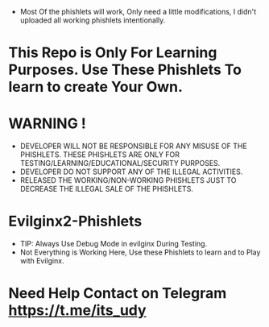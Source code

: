 - Most Of the phishlets will work, Only need a little modifications, I didn't uploaded all working phishlets intentionally.

# This Repo is Only For Learning Purposes. Use These Phishlets To learn to create Your Own.
# WARNING !
- DEVELOPER WILL NOT BE RESPONSIBLE FOR ANY MISUSE OF THE PHISHLETS. THESE PHISHLETS ARE ONLY FOR TESTING/LEARNING/EDUCATIONAL/SECURITY PURPOSES.
- DEVELOPER DO NOT SUPPORT ANY OF THE ILLEGAL ACTIVITIES.
- RELEASED THE WORKING/NON-WORKING PHISHLETS JUST TO DECREASE THE ILLEGAL SALE OF THE PHISHLETS.

# Evilginx2-Phishlets
- TIP: Always Use Debug Mode in evilginx During Testing. 
- Not Everything is Working Here, Use these Phishlets to learn and to Play with Evilginx.


# Need Help Contact on Telegram https://t.me/its_udy
